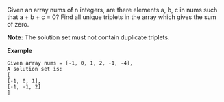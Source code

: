 Given an array nums of n integers, are there elements a, b, c in nums such that a + b + c = 0? Find all unique triplets in the array which gives the sum of zero.

**Note:**
The solution set must not contain duplicate triplets.

**Example**

```
Given array nums = [-1, 0, 1, 2, -1, -4],
A solution set is:
[
[-1, 0, 1],
[-1, -1, 2]
]
```
